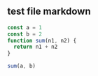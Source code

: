 ## test file markdown

```js
const a = 1
const b = 2
function sum(n1, n2) {
  return n1 + n2
}

sum(a, b)
```
